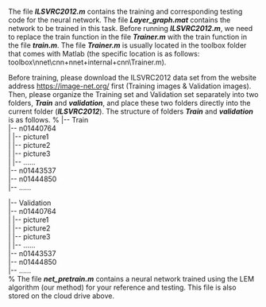 The file **_ILSVRC2012.m_** contains the training and corresponding testing code for the neural network. The file **_Layer_graph.mat_** contains the network to be trained in this task. Before running **_ILSVRC2012.m_**, we need to replace the train function in the file **_Trainer.m_** with the train function in the file **_train.m_**. The file **_Trainer.m_** is usually located in the toolbox folder that comes with Matlab (the specific location is as follows: toolbox\nnet\cnn\+nnet\+internal\+cnn\Trainer.m).

Before training, please download the ILSVRC2012 data set from the website address https://image-net.org/ first (Training images & Validation images). Then, please organize the Training set and Validation set separately into two folders, **_Train_** and **_validation_**, and place these two folders directly into the current folder (**_ILSVRC2012_**). The structure of folders **_Train_** and **_validation_** is as follows.
%
|-- Train  
    |-- n01440764  
    |   |-- picture1  
    |   |-- picture2  
    |   |-- picture3  
    |   |-- ......  
    |-- n01443537  
    |-- n01444850  
    |-- ......  
    
|-- Validation  
    |-- n01440764  
    |   |-- picture1  
    |   |-- picture2  
    |   |-- picture3  
    |   |-- ......  
    |-- n01443537  
    |-- n01444850  
    |-- ......  
%
The file **_net_pretrain.m_** contains a neural network trained using the LEM algorithm (our method) for your reference and testing. This file is also stored on the cloud drive above.
